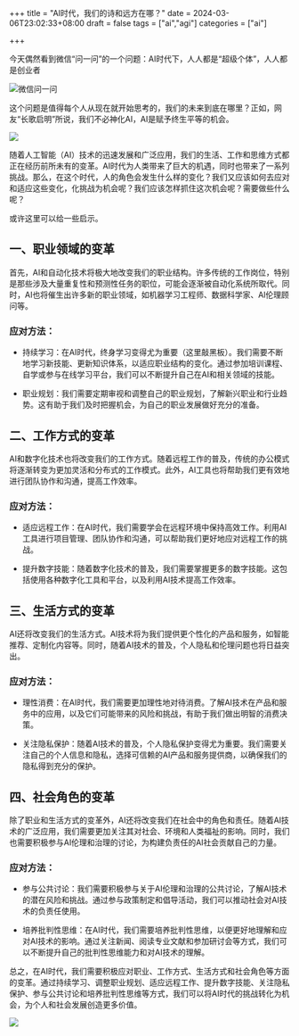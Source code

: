 +++
title = "AI时代，我们的诗和远方在哪？"
date = 2024-03-06T23:02:33+08:00
draft = false
tags = ["ai","agi"]
categories = ["ai"]

+++

今天偶然看到微信“问一问”的一个问题：AI时代下，人人都是“超级个体”，人人都是创业者

![微信问一问](/images/wxwenyiwen.png)

这个问题是值得每个人从现在就开始思考的，我们的未来到底在哪里？正如，网友“长歌启明”所说，我们不必神化AI，AI是赋予终生平等的机会。

![](/images/20240306a.png)

随着人工智能（AI）技术的迅速发展和广泛应用，我们的生活、工作和思维方式都正在经历前所未有的变革。AI时代为人类带来了巨大的机遇，同时也带来了一系列挑战。那么，在这个时代，人的角色会发生什么样的变化？我们又应该如何去应对和适应这些变化，化挑战为机会呢？我们应该怎样抓住这次机会呢？需要做些什么呢？

或许这里可以给一些启示。

## 一、职业领域的变革

首先，AI和自动化技术将极大地改变我们的职业结构。许多传统的工作岗位，特别是那些涉及大量重复性和预测性任务的职位，可能会逐渐被自动化系统所取代。同时，AI也将催生出许多新的职业领域，如机器学习工程师、数据科学家、AI伦理顾问等。

### 应对方法：

- 持续学习：在AI时代，终身学习变得尤为重要（这里敲黑板）。我们需要不断地学习新技能、更新知识体系，以适应职业结构的变化。通过参加培训课程、自学或参与在线学习平台，我们可以不断提升自己在AI和相关领域的技能。

- 职业规划：我们需要定期审视和调整自己的职业规划，了解新兴职业和行业趋势。这有助于我们及时把握机会，为自己的职业发展做好充分的准备。

## 二、工作方式的变革

AI和数字化技术也将改变我们的工作方式。随着远程工作的普及，传统的办公模式将逐渐转变为更加灵活和分布式的工作模式。此外，AI工具也将帮助我们更有效地进行团队协作和沟通，提高工作效率。

### 应对方法：

- 适应远程工作：在AI时代，我们需要学会在远程环境中保持高效工作。利用AI工具进行项目管理、团队协作和沟通，可以帮助我们更好地应对远程工作的挑战。

- 提升数字技能：随着数字化技术的普及，我们需要掌握更多的数字技能。这包括使用各种数字化工具和平台，以及利用AI技术提高工作效率。

## 三、生活方式的变革

AI还将改变我们的生活方式。AI技术将为我们提供更个性化的产品和服务，如智能推荐、定制化内容等。同时，随着AI技术的普及，个人隐私和伦理问题也将日益突出。

### 应对方法：

- 理性消费：在AI时代，我们需要更加理性地对待消费。了解AI技术在产品和服务中的应用，以及它们可能带来的风险和挑战，有助于我们做出明智的消费决策。

- 关注隐私保护：随着AI技术的普及，个人隐私保护变得尤为重要。我们需要关注自己的个人信息和隐私，选择可信赖的AI产品和服务提供商，以确保我们的隐私得到充分的保护。

## 四、社会角色的变革

除了职业和生活方式的变革外，AI还将改变我们在社会中的角色和责任。随着AI技术的广泛应用，我们需要更加关注其对社会、环境和人类福祉的影响。同时，我们也需要积极参与AI伦理和治理的讨论，为构建负责任的AI社会贡献自己的力量。

### 应对方法：

- 参与公共讨论：我们需要积极参与关于AI伦理和治理的公共讨论，了解AI技术的潜在风险和挑战。通过参与政策制定和倡导活动，我们可以推动社会对AI技术的负责任使用。

- 培养批判性思维：在AI时代，我们需要培养批判性思维，以便更好地理解和应对AI技术的影响。通过关注新闻、阅读专业文献和参加研讨会等方式，我们可以不断提升自己的批判性思维能力和对AI技术的理解。

总之，在AI时代，我们需要积极应对职业、工作方式、生活方式和社会角色等方面的变革。通过持续学习、调整职业规划、适应远程工作、提升数字技能、关注隐私保护、参与公共讨论和培养批判性思维等方式，我们可以将AI时代的挑战转化为机会，为个人和社会发展创造更多价值。

![](/images/20240306b.png)
